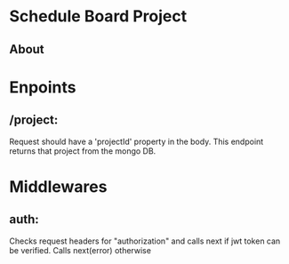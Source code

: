 # Schedule Board Project

## About

# Enpoints

## /project:

Request should have a 'projectId' property in the body. This endpoint returns that project from the mongo DB.

# Middlewares

## auth:

Checks request headers for "authorization" and calls next if jwt token can be verified. Calls next(error) otherwise
